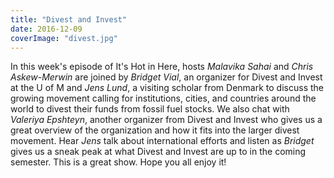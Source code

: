 ```yaml
---
title: "Divest and Invest"
date: 2016-12-09
coverImage: "divest.jpg"
---
```


In this week's episode of It's Hot in Here, hosts _Malavika Sahai_ and _Chris Askew-Merwin_ are joined by _Bridget Vial_, an organizer for Divest and Invest at the U of M and _Jens Lund_, a visiting scholar from Denmark to discuss the growing movement calling for institutions, cities, and countries around the world to divest their funds from fossil fuel stocks. We also chat with _Valeriya Epshteyn_, another organizer from Divest and Invest who gives us a great overview of the organization and how it fits into the larger divest movement. Hear _Jens_ talk about international efforts and listen as _Bridget_ gives us a sneak peak at what Divest and Invest are up to in the coming semester. This is a great show. Hope you all enjoy it!
